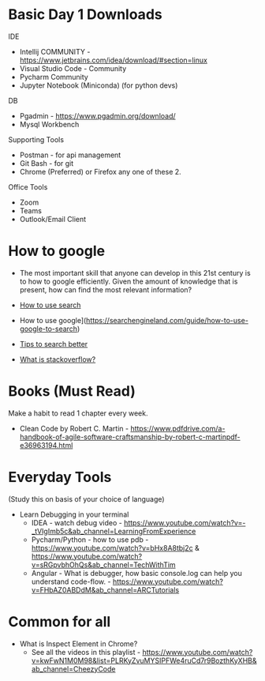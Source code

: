 # Basic Day 1 Downloads

IDE
- Intellij COMMUNITY - https://www.jetbrains.com/idea/download/#section=linux
- Visual Studio Code - Community
- Pycharm Community
- Jupyter Notebook (Miniconda) (for python devs)

DB
- Pgadmin - https://www.pgadmin.org/download/
- Mysql Workbench

Supporting Tools
- Postman - for api management
- Git Bash - for git
- Chrome (Preferred) or Firefox any one of these 2.

Office Tools
- Zoom
- Teams
- Outlook/Email Client

# How to google
- The most important skill that anyone can develop in this 21st century is to how to google efficiently.
Given the amount of knowledge that is present, how can find the most relevant information?

- [How to use search](https://www.mindtools.com/pages/article/internet-searching.htm)
- How to use google](https://searchengineland.com/guide/how-to-use-google-to-search)
- [Tips to search better](https://www.theguardian.com/technology/2016/jan/15/how-to-use-search-like-a-pro-10-tips-and-tricks-for-google-and-beyond)
- [What is stackoverflow?](https://stackoverflow.blog/2019/08/07/what-every-developer-should-learn-early-on/)

# Books (Must Read)

Make a habit to read 1 chapter every week.

- Clean Code by Robert C. Martin - https://www.pdfdrive.com/a-handbook-of-agile-software-craftsmanship-by-robert-c-martinpdf-e36963194.html


# Everyday Tools 
(Study this on basis of your choice of language)

- Learn Debugging in your terminal
    - IDEA - watch debug video - https://www.youtube.com/watch?v=-_tVIgImb5c&ab_channel=LearningFromExperience
    - Pycharm/Python - how to use pdb - https://www.youtube.com/watch?v=bHx8A8tbj2c &
        https://www.youtube.com/watch?v=sRGpvbhOhQs&ab_channel=TechWithTim
    - Angular - What is debugger, how basic console.log can help you understand code-flow. - https://www.youtube.com/watch?v=FHbAZ0ABDdM&ab_channel=ARCTutorials

# Common for all
- What is Inspect Element in Chrome?
    - See all the videos in this playlist - https://www.youtube.com/watch?v=kwFwN1M0M98&list=PLRKyZvuMYSIPFWe4ruCd7r9BozthKyXHB&ab_channel=CheezyCode
